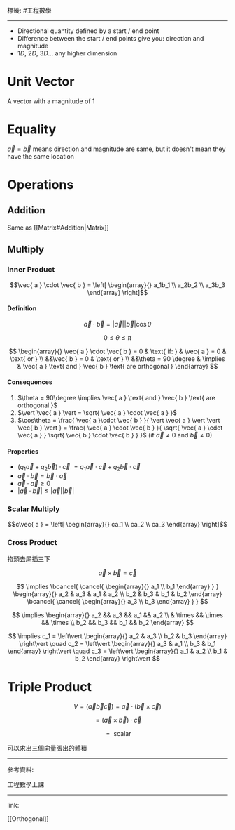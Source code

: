 標籤: #工程數學 

---

- Directional quantity defined by a start / end point
- Difference between the start / end points give you: direction and magnitude
- $1D$, $2D$, $3D \dots$ any higher dimension

# Unit Vector

A vector with a magnitude of $1$

# Equality

$\vec{ a } = \vec{ b }$ means direction and magnitude are same, but it doesn't mean they have the same location

# Operations

## Addition

Same as [[Matrix#Addition|Matrix]]

## Multiply

### Inner Product

$$\vec{ a } \cdot \vec{ b } = 
\left[
	\begin{array}{}
		a_1b_1 \\
		a_2b_2 \\
		a_3b_3
	\end{array}
\right]$$

#### Definition

$$\vec{ a }\cdot\vec{ b } = \vert \vec{ a } \vert\vert \vec{ b } \vert\cos\theta$$

$$0 \leq \theta \leq \pi$$

$$
\begin{array}{}
	\vec{ a } \cdot \vec{ b } = 0 & \text{ if: } & \vec{ a } = 0 & \text{ or } \\
	&&\vec{ b } = 0 & \text{ or } \\
	&&\theta = 90 \degree & \implies & \vec{ a } \text{ and } \vec{ b } \text{ are orthogonal }
\end{array}
$$

#### Consequences

1. $\theta = 90\degree \implies \vec{ a } \text{ and } \vec{ b } \text{ are orthogonal }$
2. $\vert \vec{ a } \vert = \sqrt{ \vec{ a } \cdot \vec{ a } }$
3. $\cos\theta = \frac{ \vec{ a }\cdot \vec{ b } }{ \vert \vec{ a } \vert \vert \vec{ b } \vert } = \frac{ \vec{ a } \cdot \vec{ b } }{ \sqrt{ \vec{ a } \cdot \vec{ a } } \sqrt{ \vec{ b } \cdot \vec{ b } } }$
(if $\vec{ a } \neq 0$ and $\vec{ b } \neq 0$)

#### Properties

- $(q_1\vec{ a } + q_2\vec{ b }) \cdot \vec{ c }$
$= q_1\vec{ a } \cdot \vec{ c } + q_2\vec{ b } \cdot \vec{ c }$
- $\vec{ a } \cdot \vec{ b } = \vec{ b } \cdot \vec{ a }$
- $\vec{ a }\cdot \vec{ a }\geq 0$
- $\vert \vec{ a } \cdot \vec{ b } \vert \leq \vert\vec{ a }\vert\vert\vec{ b }\vert$

### Scalar Multiply

$$c\vec{ a } = 
\left[
	\begin{array}{}
		ca_1 \\
		ca_2 \\
		ca_3
	\end{array}
\right]$$

### Cross Product

掐頭去尾插三下

$$\vec{ a } \times \vec{ b } = \vec{ c }$$

$$
\implies
\bcancel{ \cancel{ \begin{array}{}
	a_1 \\
	b_1
\end{array} } }
\begin{array}{}
	a_2 & a_3 & a_1 & a_2 \\
	b_2 & b_3 & b_1 & b_2
\end{array}
\bcancel{ \cancel{ 
\begin{array}{}
	a_3 \\
	b_3
\end{array}
} }
$$

$$
\implies
\begin{array}{}
	a_2 && a_3 && a_1 && a_2 \\
	& \times && \times && \times \\
	b_2 && b_3 && b_1 && b_2
\end{array}
$$

$$
\implies
c_1 = 
\left\vert
	\begin{array}{}
		a_2 & a_3 \\
		b_2 & b_3
	\end{array}
\right\vert
\quad 
c_2 = 
\left\vert
	\begin{array}{}
		a_3 & a_1 \\
		b_3 & b_1
	\end{array}
\right\vert
\quad 
c_3 = 
\left\vert
	\begin{array}{}
		a_1 & a_2 \\
		b_1 & b_2
	\end{array}
\right\vert
$$

# Triple Product

$$V = (\vec{ a }\vec{ b }\vec{ c }) = \vec{ a } \cdot (\vec{ b } \times \vec{ c })$$

$$ = (\vec{ a } \times \vec{ b })\cdot \vec{ c }$$

$$ = \text{ scalar }$$

可以求出三個向量張出的體積

---

參考資料:

工程數學上課

---

link:

[[Orthogonal]]